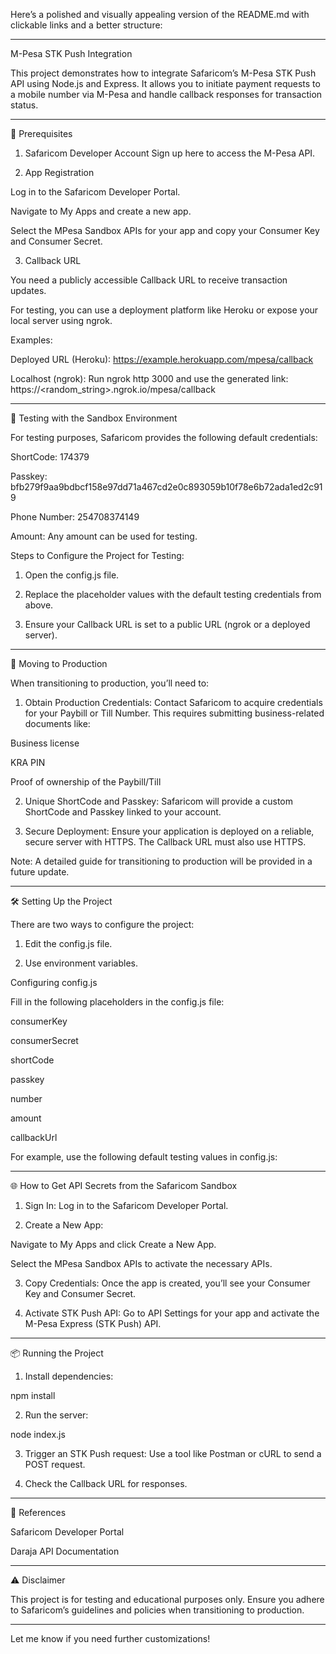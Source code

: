 Here’s a polished and visually appealing version of the README.md with clickable links and a better structure:


---

M-Pesa STK Push Integration

This project demonstrates how to integrate Safaricom’s M-Pesa STK Push API using Node.js and Express. It allows you to initiate payment requests to a mobile number via M-Pesa and handle callback responses for transaction status.


---

🔑 Prerequisites

1. Safaricom Developer Account
Sign up here to access the M-Pesa API.


2. App Registration

Log in to the Safaricom Developer Portal.

Navigate to My Apps and create a new app.

Select the MPesa Sandbox APIs for your app and copy your Consumer Key and Consumer Secret.



3. Callback URL

You need a publicly accessible Callback URL to receive transaction updates.

For testing, you can use a deployment platform like Heroku or expose your local server using ngrok.


Examples:

Deployed URL (Heroku):
https://example.herokuapp.com/mpesa/callback

Localhost (ngrok):
Run ngrok http 3000 and use the generated link:
https://<random_string>.ngrok.io/mpesa/callback





---

🧪 Testing with the Sandbox Environment

For testing purposes, Safaricom provides the following default credentials:

ShortCode: 174379

Passkey: bfb279f9aa9bdbcf158e97dd71a467cd2e0c893059b10f78e6b72ada1ed2c919

Phone Number: 254708374149

Amount: Any amount can be used for testing.


Steps to Configure the Project for Testing:

1. Open the config.js file.


2. Replace the placeholder values with the default testing credentials from above.


3. Ensure your Callback URL is set to a public URL (ngrok or a deployed server).




---

🚀 Moving to Production

When transitioning to production, you’ll need to:

1. Obtain Production Credentials:
Contact Safaricom to acquire credentials for your Paybill or Till Number. This requires submitting business-related documents like:

Business license

KRA PIN

Proof of ownership of the Paybill/Till



2. Unique ShortCode and Passkey:
Safaricom will provide a custom ShortCode and Passkey linked to your account.


3. Secure Deployment:
Ensure your application is deployed on a reliable, secure server with HTTPS. The Callback URL must also use HTTPS.



Note: A detailed guide for transitioning to production will be provided in a future update.


---

🛠️ Setting Up the Project

There are two ways to configure the project:

1. Edit the config.js file.


2. Use environment variables.



Configuring config.js

Fill in the following placeholders in the config.js file:

consumerKey

consumerSecret

shortCode

passkey

number

amount

callbackUrl


For example, use the following default testing values in config.js:


---

🌐 How to Get API Secrets from the Safaricom Sandbox

1. Sign In:
Log in to the Safaricom Developer Portal.


2. Create a New App:

Navigate to My Apps and click Create a New App.

Select the MPesa Sandbox APIs to activate the necessary APIs.



3. Copy Credentials:
Once the app is created, you’ll see your Consumer Key and Consumer Secret.


4. Activate STK Push API:
Go to API Settings for your app and activate the M-Pesa Express (STK Push) API.




---

📦 Running the Project

1. Install dependencies:

npm install


2. Run the server:

node index.js


3. Trigger an STK Push request:
Use a tool like Postman or cURL to send a POST request.


4. Check the Callback URL for responses.




---

📘 References

Safaricom Developer Portal

Daraja API Documentation



---

⚠️ Disclaimer

This project is for testing and educational purposes only. Ensure you adhere to Safaricom’s guidelines and policies when transitioning to production.


---

Let me know if you need further customizations!

